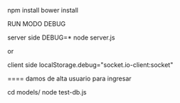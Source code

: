 npm install
bower install

RUN MODO DEBUG

server side
DEBUG=* node server.js

or

client side
localStorage.debug="socket.io-client:socket"

====
damos de alta usuario para ingresar

cd models/
node test-db.js
